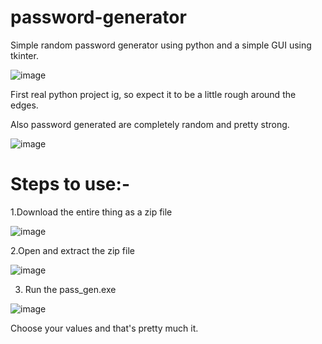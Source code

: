 # password-generator

Simple random password generator using python and a simple GUI using tkinter.

![image](https://user-images.githubusercontent.com/80566448/140772009-5a5c301d-7406-4065-a1a7-633aee43f443.png)

First real python project ig, so expect it to be a little rough around the edges.

Also password generated are completely random and pretty strong.

![image](https://user-images.githubusercontent.com/80566448/140772271-ad779171-31ec-4928-9441-809e6a73dcfe.png)

# Steps to use:-

1.Download the entire thing as a zip file

![image](https://user-images.githubusercontent.com/80566448/140866176-801ca547-aea7-4a53-b3be-5f8ca95066bc.png)

2.Open and extract the zip file

![image](https://user-images.githubusercontent.com/80566448/140866812-91e74e10-ed2e-47d3-9167-306fbfba1dae.png)

3. Run the pass_gen.exe

![image](https://user-images.githubusercontent.com/80566448/140866481-2e5d1545-f6bf-459e-b878-2bcc06093f78.png)

Choose your values and that's pretty much it.
